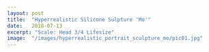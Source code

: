 ```yaml
---
layout: post
title:	"Hyperrealistic Silicone Sulpture 'Mo'"
date:	2018-07-13
excerpt: "Scale: Head 3/4 Lifesize"
image:	"/images/hyperrealistic_portrait_sculpture_mo/pic01.jpg"
---
```


<div class="box alt">
	<div class="row 50% uniform">
		<div class="4u"><span class="image fit"><a href="/images/hyperrealistic_portrait_sculpture_mo/pic02.jpg"><img src="/images/hyperrealistic_portrait_sculpture_mo/pic02.jpg" alt="" /></a></span></div>
		<div class="4u"><span class="image fit"><a href="/images/hyperrealistic_portrait_sculpture_mo/pic03.jpg"><img src="/images/hyperrealistic_portrait_sculpture_mo/pic03.jpg" alt="" /></a></span></div>
		<div class="4u$"><span class="image fit"><a href="/images/hyperrealistic_portrait_sculpture_mo/pic04.jpg"><img src="/images/hyperrealistic_portrait_sculpture_mo/pic04.jpg" alt="" /></a></span></div>
		<!-- Break -->
		<div class="4u"><span class="image fit"><a href="/images/hyperrealistic_portrait_sculpture_mo/pic05.jpg"><img src="/images/hyperrealistic_portrait_sculpture_mo/pic05.jpg" alt="" /></a></span></div>
		<div class="4u"><span class="image fit"><a href="/images/hyperrealistic_portrait_sculpture_mo/pic06.jpg"><img src="/images/hyperrealistic_portrait_sculpture_mo/pic06.jpg" alt="" /></a></span></div>
		<div class="4u$"><span class="image fit"><a href="/images/hyperrealistic_portrait_sculpture_mo/pic07.jpg"><img src="/images/hyperrealistic_portrait_sculpture_mo/pic07.jpg" alt="" /></a></span></div>
		<!-- Break -->
		<div class="4u"><span class="image fit"><a href="/images/hyperrealistic_portrait_sculpture_mo/pic08.jpg"><img src="/images/hyperrealistic_portrait_sculpture_mo/pic08.jpg" alt="" /></a></span></div>
		<div class="4u"><span class="image fit"><a href="/images/hyperrealistic_portrait_sculpture_mo/pic09.jpg"><img src="/images/hyperrealistic_portrait_sculpture_mo/pic09.jpg" alt="" /></a></span></div>
		<div class="4u$"><span class="image fit"><a href="/images/hyperrealistic_portrait_sculpture_mo/pic10.jpg"><img src="/images/hyperrealistic_portrait_sculpture_mo/pic10.jpg" alt="" /></a></span></div>	
		<!-- Break -->
		<div class="4u"><span class="image fit"><a href="/images/hyperrealistic_portrait_sculpture_mo/pic11.jpg"><img src="/images/hyperrealistic_portrait_sculpture_mo/pic11.jpg" alt="" /></a></span></div>
		<div class="4u"><span class="image fit"><a href="/images/hyperrealistic_portrait_sculpture_mo/pic12.jpg"><img src="/images/hyperrealistic_portrait_sculpture_mo/pic12.jpg" alt="" /></a></span></div>
		<div class="4u$"><span class="image fit"><a href="/images/hyperrealistic_portrait_sculpture_mo/pic13.jpg"><img src="/images/hyperrealistic_portrait_sculpture_mo/pic13.jpg" alt="" /></a></span></div>
		<!-- Break -->
                <div class="4u"><span class="image fit"><a href="/images/hyperrealistic_portrait_sculpture_mo/pic14.jpg"><img src="/images/hyperrealistic_portrait_sculpture_mo/pic14.jpg" alt="" /></a></span></div>
                <div class="4u"><span class="image fit"><a href="/images/hyperrealistic_portrait_sculpture_mo/pic15.jpg"><img src="/images/hyperrealistic_portrait_sculpture_mo/pic15.jpg" alt="" /></a></span></div>
                <div class="4u$"><span class="image fit"><a href="/images/hyperrealistic_portrait_sculpture_mo/pic16.jpg"><img src="/images/hyperrealistic_portrait_sculpture_mo/pic16.jpg" alt="" /></a></span></div>
		<!-- Break -->
                <div class="4u"><span class="image fit"><a href="/images/hyperrealistic_portrait_sculpture_mo/pic17.jpg"><img src="/images/hyperrealistic_portrait_sculpture_mo/pic17.jpg" alt="" /></a></span></div>
                <div class="4u"><span class="image fit"><a href="/images/hyperrealistic_portrait_sculpture_mo/pic18.jpg"><img src="/images/hyperrealistic_portrait_sculpture_mo/pic18.jpg" alt="" /></a></span></div>
                <div class="4u$"><span class="image fit"><a href="/images/hyperrealistic_portrait_sculpture_mo/pic19.jpg"><img src="/images/hyperrealistic_portrait_sculpture_mo/pic19.jpg" alt="" /></a></span></div>
	</div>
</div>

